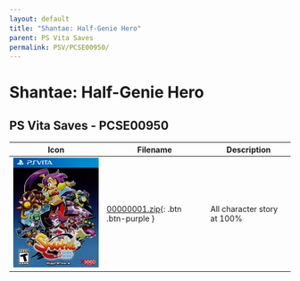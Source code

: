 ```yaml
---
layout: default
title: "Shantae: Half-Genie Hero"
parent: PS Vita Saves
permalink: PSV/PCSE00950/
---
```

# Shantae: Half-Genie Hero

## PS Vita Saves - PCSE00950

| Icon | Filename | Description |
|------|----------|-------------|
| ![Shantae: Half-Genie Hero](icon0.png) | [00000001.zip](00000001.zip){: .btn .btn-purple } | All character story at  100%  |
